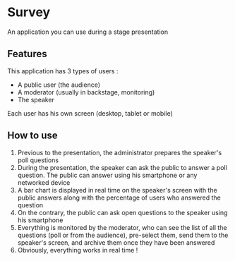 # Survey
An application you can use during a stage presentation

## Features
This application has 3 types of users :
* A public user (the audience)
* A moderator (usually in backstage, monitoring)
* The speaker

Each user has his own screen (desktop, tablet or mobile)

## How to use
1. Previous to the presentation, the administrator prepares the speaker's poll questions
2. During the presentation, the speaker can ask the public to answer a poll question. The public can answer using his smartphone or any networked device
3. A bar chart is displayed in real time on the speaker's screen with the public answers along with the percentage of users who answered the question
3. On the contrary, the public can ask open questions to the speaker using his smartphone
4. Everything is monitored by the moderator, who can see the list of all the questions (poll or from the audience), pre-select them, send them to the speaker's screen, and archive them once they have been answered
5. Obviously, everything works in real time !
